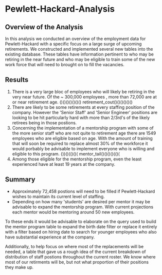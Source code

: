 # Pewlett-Hackard-Analysis

## Overview of the Analysis
In this analysis we conducted an overview of the employment data for Pewlett-Hackard with a specific focus on a large surge of upcoming retirements. We constructed and implemented several new tables into the existing database. These tables have information pertinent to who may be retiring in the near future and who may be eligible to train some of the new work force that will need to brought on to fill the vacancies.

## Results

1. There is a very large bloc of employees who will likely be retiring in the very near future. Of the ~ 300,000 employees , more than 72,000 are at or near retirement age. 
()()()()()()() retirement_cout()()()()()()
2. There are likely to be some retirements at every staffing position of the company. However the 'Senior Staff' and 'Senior Engineer' positions are looking to be hit particularly hard with more than 2/3rd's of the likely retirees being in those postions.
3. Concerning the implementation of a mentorship program with some of the more senior staff who are not quite to retirement age there are 1549 employees who are eligible based on age. With the amount of training that will soon be required to replace almost 30% of the workforce it would porbably be advisable to implement everyone who is willing and eligible to this program.
())()(()()( mentor_tail()()()()(()(
4. Among those eligible for the mentorship program, even the least experienced have at least 19 years at the company.

## Summary

- Approximately 72,458 postions will need to be filled if Pewlett-Hackard wishes to maintain its current level of staffing.
- Depending on how many 'students' are desired per mentor it may be advisable to expand the mentorship program. With current projections each mentor would be mentoring around 50 new employees.

To these ends it would be advisable to elaborate on the query used to build the mentor program table to expand the birth date filter or replace it entirely with a filter based on hiring date to search for younger employees who also have substantial experience at the company.

Additionally, to help focus on where most of the replacements will be needed, a table that gave us a rough idea of the current breakdown of distribution of staff postions throughout the current roster. We know where most of our retirments will be, but not what proportion of their positions they make up.
